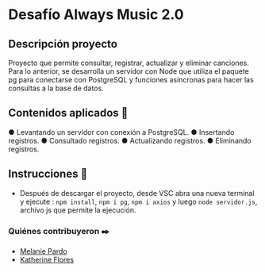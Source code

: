 #  Desafío Always Music 2.0

## Descripción proyecto
Proyecto que permite consultar, registrar, actualizar y eliminar canciones. Para lo anterior, se desarrolla un servidor con Node que utiliza el paquete pg para conectarse con PostgreSQL y funciones asíncronas para hacer las consultas a la base de datos.

## Contenidos aplicados 📖
● Levantando un servidor con conexión a PostgreSQL.
● Insertando registros.
● Consultado registros.
● Actualizando registros.
● Eliminando registros.

## Instrucciones 📌
- Después de descargar el proyecto, desde VSC abra una nueva terminal y ejecute : `npm install`, `npm i pg`, `npm i axios` y luego
`node servidor.js`, archivo js que permite la ejecución.  

### Quiénes contribuyeron ✒️
+ [Melanie Pardo](https://github.com/melaniepardo)
+ [Katherine Flores](https://github.com/kalvaradof)

